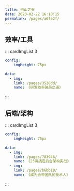 ```yaml
---
title: 他山之石
date: 2023-02-22 16:10:15
permalink: /pages/a6fe2f/
---
```

## 效率/工具
::: cardImgList 3
```yaml
config:
    imgHeight: 75px
    
data:
  - img: 
    link: /pages/3528dd/
    name: 《研发效率破局之道》
```
:::

## 后端/架构
::: cardImgList 3
```yaml
config:
    imgHeight: 75px
    
data:
  - img: 
    link: /pages/783946/
    name: 《23讲搞定后台架构实战》
  - img: 
    link: /pages/b6bb10/
    name: 《成为会带团队的技术人》
```
:::
